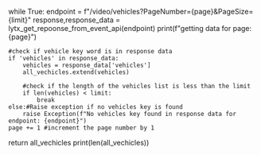 while True:
    endpoint = f"/video/vehicles?PageNumber={page}&PageSize={limit}"
    response,response_data = lytx_get_repoonse_from_event_api(endpoint)
    print(f"getting data for page:{page}")

    #check if vehicle key word is in response data
    if 'vehicles' in response_data:
        vehicles = response_data['vehicles']
        all_vechicles.extend(vehicles)

        #check if the length of the vehicles list is less than the limit
        if len(vehicles) < limit:
            break
    else:#Raise exception if no vehicles key is found
        raise Exception(f"No vehicles key found in response data for endpoint: {endpoint}") 
    page += 1 #increment the page number by 1
return all_vechicles
print(len(all_vechicles))
